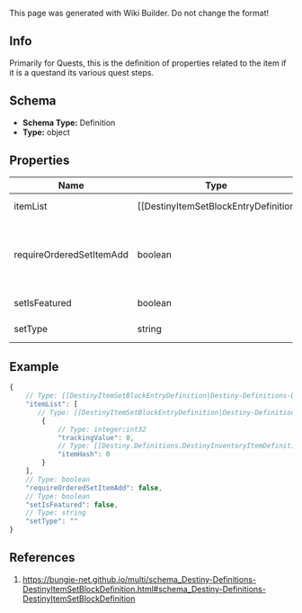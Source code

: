 <span class="wiki-builder">This page was generated with Wiki Builder. Do not change the format!</span>

## Info
Primarily for Quests, this is the definition of properties related to the item if it is a questand its various quest steps.

## Schema
* **Schema Type:** Definition
* **Type:** object

## Properties
Name | Type | Description
---- | ---- | -----------
itemList | [[DestinyItemSetBlockEntryDefinition|Destiny-Definitions-DestinyItemSetBlockEntryDefinition]]:Definition[] | A collection of hashes of set items, for items such as Quest Metadata items that possess this data.
requireOrderedSetItemAdd | boolean | If true, items in the set can only be added in increasing order, and adding an item will remove any previous item.For Quests, this is by necessity true.  Only one quest step is present at a time, and previous steps are removedas you advance in the quest.
setIsFeatured | boolean | If true, the UI should treat this quest as &quot;featured&quot;
setType | string | A string identifier we can use to attempt to identify the category of the Quest.

## Example
```javascript
{
    // Type: [[DestinyItemSetBlockEntryDefinition|Destiny-Definitions-DestinyItemSetBlockEntryDefinition]]:Definition[]
    "itemList": [
       // Type: [[DestinyItemSetBlockEntryDefinition|Destiny-Definitions-DestinyItemSetBlockEntryDefinition]]:Definition
        {
            // Type: integer:int32
            "trackingValue": 0,
            // Type: [[Destiny.Definitions.DestinyInventoryItemDefinition|Destiny-Definitions-DestinyInventoryItemDefinition]]:integer:uint32
            "itemHash": 0
        }
    ],
    // Type: boolean
    "requireOrderedSetItemAdd": false,
    // Type: boolean
    "setIsFeatured": false,
    // Type: string
    "setType": ""
}

```

## References
1. https://bungie-net.github.io/multi/schema_Destiny-Definitions-DestinyItemSetBlockDefinition.html#schema_Destiny-Definitions-DestinyItemSetBlockDefinition
